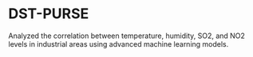 # DST-PURSE
Analyzed the correlation between temperature, humidity, SO2, and NO2 levels in industrial areas using advanced machine learning models.
